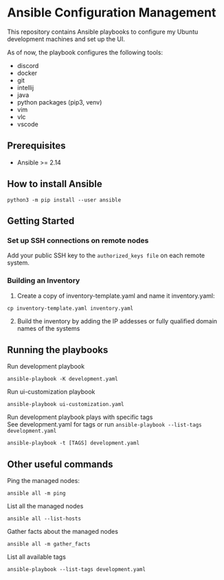 # Ansible Configuration Management

This repository contains Ansible playbooks to configure my Ubuntu development machines and set up the UI.

As of now, the playbook configures the following tools:
- discord
- docker
- git
- intellij
- java
- python packages (pip3, venv)
- vim
- vlc
- vscode

## Prerequisites
- Ansible >= 2.14

## How to install Ansible
```
python3 -m pip install --user ansible
```

## Getting Started
### Set up SSH connections on remote nodes
Add your public SSH key to the `authorized_keys file` on each remote system.

### Building an Inventory
1. Create a copy of inventory-template.yaml and name it inventory.yaml:
```
cp inventory-template.yaml inventory.yaml
```

2. Build the inventory by adding the IP addesses or fully qualified domain names of the systems

## Running the playbooks
Run development playbook
```
ansible-playbook -K development.yaml
```

Run ui-customization playbook
```
ansible-playbook ui-customization.yaml
```

Run development playbook plays with specific tags <br />
See development.yaml for tags or run `ansible-playbook --list-tags development.yaml`
```
ansible-playbook -t [TAGS] development.yaml
```

## Other useful commands
Ping the managed nodes: 
```
ansible all -m ping
```

List all the managed nodes
```
ansible all --list-hosts
```

Gather facts about the managed nodes
```
ansible all -m gather_facts
```

List all available tags
```
ansible-playbook --list-tags development.yaml
```